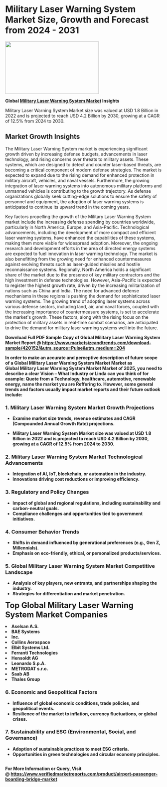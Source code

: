 <H1>Military Laser Warning System Market Size, Growth and Forecast from 2024 - 2031</H1><img class="aligncenter size-medium wp-image-584254" src="https://thirdeyenews.in/wp-content/uploads/2024/09/Global-Market-Research-300x168.jpeg" alt="" width="300" height="168" /><p><strong>Global&nbsp;<a href="https://www.marketsizeandtrends.com/download-sample/420152/&amp;utm_source=Pulse&amp;utm_medium=204">Military Laser Warning System Market</a> Insights</strong></p><p>Military Laser Warning System Market size was valued at USD 1.8 Billion in 2022 and is projected to reach USD 4.2 Billion by 2030, growing at a CAGR of 12.5% from 2024 to 2030.</p><p><h2>Market Growth Insights</h2> <p>The Military Laser Warning System market is experiencing significant growth driven by increasing defense budgets, advancements in laser technology, and rising concerns over threats to military assets. These systems, which are designed to detect and counter laser-based threats, are becoming a critical component of modern defense strategies. The market is expected to expand due to the rising demand for enhanced protection in military aircraft, vehicles, and naval vessels. Furthermore, the growing integration of laser warning systems into autonomous military platforms and unmanned vehicles is contributing to the growth trajectory. As defense organizations globally seek cutting-edge solutions to ensure the safety of personnel and equipment, the adoption of laser warning systems is anticipated to continue its upward trend in the coming years.</p> <p><strong></strong></p> <p>Key factors propelling the growth of the Military Laser Warning System market include the increasing defense spending by countries worldwide, particularly in North America, Europe, and Asia-Pacific. Technological advancements, including the development of more compact and efficient laser warning systems, have enhanced the capabilities of these systems, making them more viable for widespread adoption. Moreover, the ongoing research and development efforts in the area of directed energy systems are expected to fuel innovation in laser warning technology. The market is also benefitting from the growing need for enhanced countermeasures against evolving threats such as laser-guided missiles and hostile reconnaissance systems. Regionally, North America holds a significant share of the market due to the presence of key military contractors and the high investment in defense technologies. However, Asia-Pacific is expected to register the highest growth rate, driven by the increasing militarization of nations such as China and India. The need for advanced defense mechanisms in these regions is pushing the demand for sophisticated laser warning systems. The growing trend of adopting laser systems across various defense sectors, including land, air, and naval forces, coupled with the increasing importance of countermeasure systems, is set to accelerate the market's growth. These factors, along with the rising focus on the protection of military assets in real-time combat scenarios, are anticipated to drive the demand for military laser warning systems well into the future.</p> <p><strong></p><p><span class=""><strong>Download Full PDF Sample Copy of Global Military Laser Warning System Market Report</strong> @ <a href="https://www.marketsizeandtrends.com/download-sample/420152/&amp;utm_source=Pulse&amp;utm_medium=204" target="_blank">https://www.marketsizeandtrends.com/download-sample/420152/&amp;utm_source=Pulse&amp;utm_medium=204</a></span></p><p>In order to make an accurate and perceptive description of future scope of a Global&nbsp;Military Laser Warning System Market Market as Global&nbsp;Military Laser Warning System Market Market of 2025, you need to describe a clear Vision &ndash; What Industry or Linda can you think of for example: Quote from a Technology, healthcare, automotive, renewable energy, name the market you are Reffering to. However, some general trends and factors usually impact market reports and their future outlook include:</p><h3>1.&nbsp;<strong>Military Laser Warning System Market Growth Projections</strong></h3><ul><li>Examine market size trends, revenue estimates and CAGR (Compounded Annual Growth Rate) projections.</li><li><p>Military Laser Warning System Market size was valued at USD 1.8 Billion in 2022 and is projected to reach USD 4.2 Billion by 2030, growing at a CAGR of 12.5% from 2024 to 2030.</p></li></ul><h3>2.&nbsp;<strong>Military Laser Warning System Market Technological Advancements</strong></h3><ul><li>Integration of AI, IoT, blockchain, or automation in the industry.</li><li>Innovations driving cost reductions or improving efficiency.</li></ul><h3>3.&nbsp;<strong>Regulatory and Policy Changes</strong></h3><ul><li>Impact of global and regional regulations, including sustainability and carbon-neutral goals.</li><li>Compliance challenges and opportunities tied to government initiatives.</li></ul><h3>4.&nbsp;<strong>Consumer Behavior Trends</strong></h3><ul><li>Shifts in demand influenced by generational preferences (e.g., Gen Z, Millennials).</li><li>Emphasis on eco-friendly, ethical, or personalized products/services.</li></ul><h3>5.&nbsp;<strong>Global Military Laser Warning System Market Competitive Landscape</strong></h3><ul><li>Analysis of key players, new entrants, and partnerships shaping the industry.</li><li>Strategies for differentiation and market penetration.</li></ul><p data-pm-slice="1 1 []"><span style="color: inherit; font-family: inherit; font-size: 25px;">Top Global Military Laser Warning System Market Companies</span></p><div class="" data-test-id=""><p><li>Aselsan A.S.</li><li> BAE Systems</li><li> Inc.</li><li> Collins Aerospace</li><li> Elbit Systems Ltd.</li><li> Ferranti Technologies</li><li> Hensoldt AG</li><li> Leonardo S.p.A.</li><li> METRODAT s.r.o.</li><li> Saab AB</li><li> Thales Group</li></p></div><h3>6.&nbsp;<strong>Economic and Geopolitical Factors</strong></h3><ul><li>Influence of global economic conditions, trade policies, and geopolitical events.</li><li>Resilience of the market to inflation, currency fluctuations, or global crises.</li></ul><h3>7.&nbsp;<strong>Sustainability and ESG (Environmental, Social, and Governance)</strong></h3><ul><li>Adoption of sustainable practices to meet ESG criteria.</li><li>Opportunities in green technologies and circular economy principles.</li></ul><h2><strong style="font-size: 14px;">For More Information or Query, Visit @&nbsp;</strong><a style="background-color: #ffffff; font-size: 14px;" href="https://www.marketsizeandtrends.com/report/military-laser-warning-system-market/" target="_blank">https://www.verifiedmarketreports.com/product/airport-passenger-boarding-bridge-market</a></h2>
